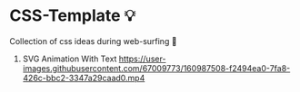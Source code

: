 # CSS-Template 💡

Collection of css ideas during web-surfing 🌊

1) SVG Animation With Text
https://user-images.githubusercontent.com/67009773/160987508-f2494ea0-7fa8-426c-bbc2-3347a29caad0.mp4

